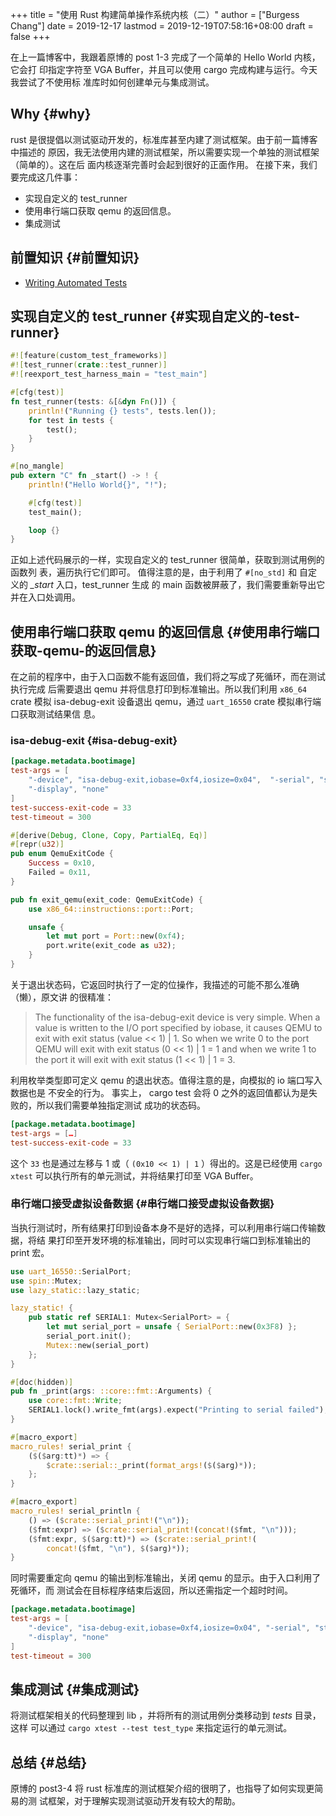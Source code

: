 +++
title = "使用 Rust 构建简单操作系统内核（二）"
author = ["Burgess Chang"]
date = 2019-12-17
lastmod = 2019-12-19T07:58:16+08:00
draft = false
+++

在上一篇博客中，我跟着原博的 post 1-3 完成了一个简单的 Hello World 内核，它会打
印指定字符至 VGA Buffer，并且可以使用 cargo 完成构建与运行。今天我尝试了不使用标
准库时如何创建单元与集成测试。


## Why {#why}

rust 是很提倡以测试驱动开发的，标准库甚至内建了测试框架。由于前一篇博客中描述的
原因，我无法使用内建的测试框架，所以需要实现一个单独的测试框架（简单的）。这在后
面内核逐渐完善时会起到很好的正面作用。
在接下来，我们要完成这几件事：

-   实现自定义的 test\_runner
-   使用串行端口获取 qemu 的返回信息。
-   集成测试


## 前置知识 {#前置知识}

-   [Writing Automated Tests](https://doc.rust-lang.org/book/ch11-00-testing.html)


## 实现自定义的 test\_runner {#实现自定义的-test-runner}

```rust
#![feature(custom_test_frameworks)]
#![test_runner(crate::test_runner)]
#![reexport_test_harness_main = "test_main"]

#[cfg(test)]
fn test_runner(tests: &[&dyn Fn()]) {
    println!("Running {} tests", tests.len());
    for test in tests {
        test();
    }
}

#[no_mangle]
pub extern "C" fn _start() -> ! {
    println!("Hello World{}", "!");

    #[cfg(test)]
    test_main();

    loop {}
}
```

正如上述代码展示的一样，实现自定义的 test\_runner 很简单，获取到测试用例的函数列
表，遍历执行它们即可。
值得注意的是，由于利用了 `#[no_std]` 和 自定义的 _\_start_ 入口，test\_runner 生成
的 main 函数被屏蔽了，我们需要重新导出它并在入口处调用。


## 使用串行端口获取 qemu 的返回信息 {#使用串行端口获取-qemu-的返回信息}

在之前的程序中，由于入口函数不能有返回值，我们将之写成了死循环，而在测试执行完成
后需要退出 qemu 并将信息打印到标准输出。所以我们利用 `x86_64` crate 模拟
isa-debug-exit 设备退出 qemu，通过 `uart_16550` crate 模拟串行端口获取测试结果信
息。


### isa-debug-exit {#isa-debug-exit}

```toml
[package.metadata.bootimage]
test-args = [
    "-device", "isa-debug-exit,iobase=0xf4,iosize=0x04",  "-serial", "stdio",
    "-display", "none"
]
test-success-exit-code = 33
test-timeout = 300
```

```rust
#[derive(Debug, Clone, Copy, PartialEq, Eq)]
#[repr(u32)]
pub enum QemuExitCode {
    Success = 0x10,
    Failed = 0x11,
}

pub fn exit_qemu(exit_code: QemuExitCode) {
    use x86_64::instructions::port::Port;

    unsafe {
        let mut port = Port::new(0xf4);
        port.write(exit_code as u32);
    }
}
```

关于退出状态码，它返回时执行了一定的位操作，我描述的可能不那么准确（懒），原文讲
的很精准：

> The functionality of the isa-debug-exit device is very simple. When a value is
> written to the I/O port specified by iobase, it causes QEMU to exit with exit
> status (value << 1) | 1. So when we write 0 to the port QEMU will exit with exit
> status (0 << 1) | 1 = 1 and when we write 1 to the port it will exit with exit
> status (1 << 1) | 1 = 3.

利用枚举类型即可定义 qemu 的退出状态。值得注意的是，向模拟的 io 端口写入数据也是
不安全的行为。
事实上， cargo test 会将 0 之外的返回值都认为是失败的，所以我们需要单独指定测试
成功的状态码。

```toml
[package.metadata.bootimage]
test-args = […]
test-success-exit-code = 33
```

这个 `33` 也是通过左移与 1 或（ `(0x10 << 1) | 1` ）得出的。这是已经使用 `cargo
xtest` 可以执行所有的单元测试，并将结果打印至 VGA Buffer。


### 串行端口接受虚拟设备数据 {#串行端口接受虚拟设备数据}

当执行测试时，所有结果打印到设备本身不是好的选择，可以利用串行端口传输数据，将结
果打印至开发环境的标准输出，同时可以实现串行端口到标准输出的 print 宏。

```rust
use uart_16550::SerialPort;
use spin::Mutex;
use lazy_static::lazy_static;

lazy_static! {
    pub static ref SERIAL1: Mutex<SerialPort> = {
        let mut serial_port = unsafe { SerialPort::new(0x3F8) };
        serial_port.init();
        Mutex::new(serial_port)
    };
}

#[doc(hidden)]
pub fn _print(args: ::core::fmt::Arguments) {
    use core::fmt::Write;
    SERIAL1.lock().write_fmt(args).expect("Printing to serial failed");
}

#[macro_export]
macro_rules! serial_print {
    ($($arg:tt)*) => {
        $crate::serial::_print(format_args!($($arg)*));
    };
}

#[macro_export]
macro_rules! serial_println {
    () => ($crate::serial_print!("\n"));
    ($fmt:expr) => ($crate::serial_print!(concat!($fmt, "\n")));
    ($fmt:expr, $($arg:tt)*) => ($crate::serial_print!(
        concat!($fmt, "\n"), $($arg)*));
}
```

同时需要重定向 qemu 的输出到标准输出，关闭 qemu 的显示。由于入口利用了死循环，而
测试会在目标程序结束后返回，所以还需指定一个超时时间。

```toml
[package.metadata.bootimage]
test-args = [
    "-device", "isa-debug-exit,iobase=0xf4,iosize=0x04", "-serial", "stdio",
    "-display", "none"
]
test-timeout = 300
```


## 集成测试 {#集成测试}

将测试框架相关的代码整理到 lib ，并将所有的测试用例分类移动到 _tests_ 目录，这样
可以通过 `cargo xtest --test test_type` 来指定运行的单元测试。


## 总结 {#总结}

原博的 post3-4 将 rust 标准库的测试框架介绍的很明了，也指导了如何实现更简易的测
试框架，对于理解实现测试驱动开发有较大的帮助。
